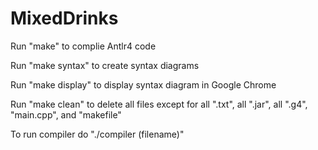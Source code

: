 # MixedDrinks

Run "make" to complie Antlr4 code

Run "make syntax" to create syntax diagrams

Run "make display" to display syntax diagram in Google Chrome

Run "make clean" to delete all files except for all ".txt", all ".jar", all ".g4", "main.cpp", and "makefile"

To run compiler do "./compiler (filename)"

